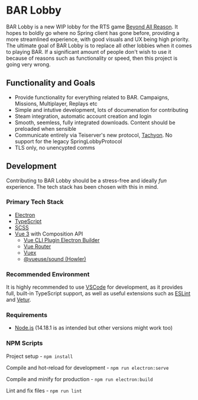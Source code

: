 # BAR Lobby

BAR Lobby is a new WIP lobby for the RTS game [Beyond All Reason](https://github.com/beyond-all-reason/Beyond-All-Reason). It hopes to boldly go where no Spring client has gone before, providing a more streamlined experience, with good visuals and UX being high priority. The ultimate goal of BAR Lobby is to replace all other lobbies when it comes to playing BAR. If a significant amount of people don't wish to use it because of reasons such as functionality or speed, then this project is going very wrong.

## Functionality and Goals

- Provide functionality for everything related to BAR. Campaigns, Missions, Multiplayer, Replays etc
- Simple and intutive development, lots of documenation for contributing
- Steam integration, automatic account creation and login
- Smooth, seemless, fully integrated downloads. Content should be preloaded when sensible
- Communicate entirely via Teiserver's new protocol, [Tachyon](https://github.com/beyond-all-reason/teiserver/tree/master/documents/tachyon). No support for the legacy SpringLobbyProtocol
- TLS only, no unencypted comms

## Development
Contributing to BAR Lobby should be a stress-free and ideally _fun_ experience. The tech stack has been chosen with this in mind.

### Primary Tech Stack
- [Electron](https://www.electronjs.org/)
- [TypeScript](https://www.typescriptlang.org/)
- [SCSS](https://sass-lang.com/)
- [Vue 3](https://v3.vuejs.org/) with Composition API
  - [Vue CLI Plugin Electron Builder](https://nklayman.github.io/vue-cli-plugin-electron-builder/)
  - [Vue Router](https://next.router.vuejs.org/guide/)
  - [Vuex](https://vuex.vuejs.org/)
  - [@vueuse/sound (Howler)](https://github.com/vueuse/sound)

### Recommended Environment
It is highly recommended to use [VSCode](https://code.visualstudio.com/) for development, as it provides full, built-in TypeScript support, as well as useful extensions such as [ESLint](https://marketplace.visualstudio.com/items?itemName=dbaeumer.vscode-eslint) and [Vetur](https://marketplace.visualstudio.com/items?itemName=octref.vetur).

### Requirements
- [Node.js](https://nodejs.org/en/download/) (14.18.1 is as intended but other versions might work too)

### NPM Scripts
Project setup - `npm install`

Compile and hot-reload for development - `npm run electron:serve`

Compile and minify for production - `npm run electron:build`

Lint and fix files - `npm run lint`
